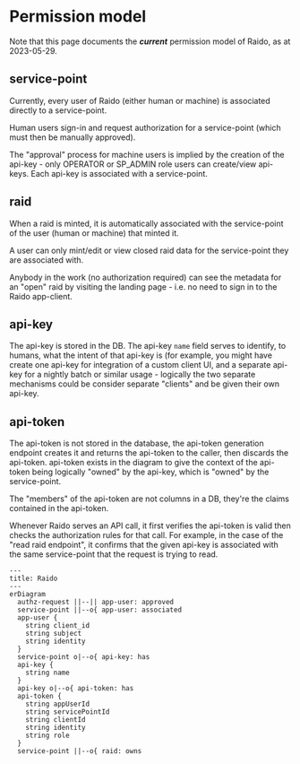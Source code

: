 # Permission model

Note that this page documents the _**current**_ permission model of Raido, as at 
2023-05-29. 

## service-point

Currently, every user of Raido (either human or machine) is associated directly
to a service-point.

Human users sign-in and request authorization for a service-point (which must
then be manually approved).

The "approval" process for machine users is implied by the creation of the 
api-key - only OPERATOR or SP_ADMIN role users can create/view api-keys.  Each
api-key is associated with a service-point.


## raid

When a raid is minted, it is automatically associated with the service-point
of the user (human or machine) that minted it.

A user can only mint/edit or view closed raid data for the service-point they
are associated with.

Anybody in the work (no authorization required) can see the metadata for an
"open" raid by visiting the landing page - i.e. no need to sign in to the Raido
app-client.


## api-key 

The api-key is stored in the DB.  The api-key `name` field serves to identify, 
to humans, what the intent of that api-key is (for example, you might have
create one api-key for integration of a custom client UI, and a separate 
api-key for a nightly batch or similar usage - logically the two separate 
mechanisms could be consider separate "clients" and be given their own api-key.


## api-token

The api-token is not stored in the database, the api-token generation endpoint
creates it and returns the api-token to the caller, then discards the api-token. 
api-token exists in the diagram to give the context of the api-token being 
logically "owned" by the api-key, which is "owned" by the service-point.

The "members" of the api-token are not columns in a DB, they're the claims 
contained in the api-token.

Whenever Raido serves an API call, it first verifies the api-token is valid then
checks the authorization rules for that call.  For example, in the case
of the "read raid endpoint", it confirms that the given api-key is associated 
with the same service-point that the request is trying to read.


```mermaid
---
title: Raido
---
erDiagram
  authz-request ||--|| app-user: approved
  service-point ||--o{ app-user: associated
  app-user {
    string client_id
    string subject
    string identity
  }
  service-point o|--o{ api-key: has
  api-key {
    string name
  }
  api-key o|--o{ api-token: has
  api-token {
    string appUserId
    string servicePointId
    string clientId
    string identity
    string role
  }
  service-point ||--o{ raid: owns
```